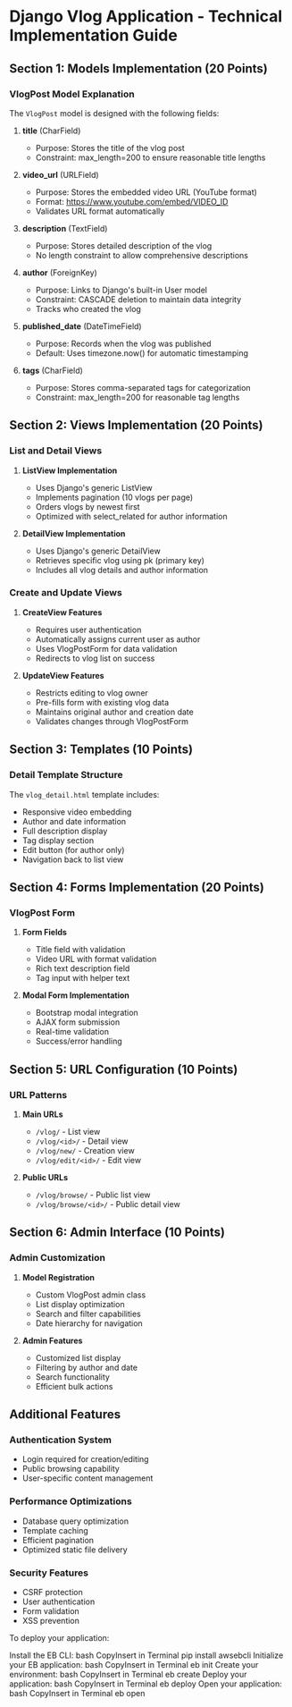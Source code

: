 # Django Vlog Application - Technical Implementation Guide

## Section 1: Models Implementation (20 Points)

### VlogPost Model Explanation
The `VlogPost` model is designed with the following fields:

1. **title** (CharField)
   - Purpose: Stores the title of the vlog post
   - Constraint: max_length=200 to ensure reasonable title lengths

2. **video_url** (URLField)
   - Purpose: Stores the embedded video URL (YouTube format)
   - Format: https://www.youtube.com/embed/VIDEO_ID
   - Validates URL format automatically

3. **description** (TextField)
   - Purpose: Stores detailed description of the vlog
   - No length constraint to allow comprehensive descriptions

4. **author** (ForeignKey)
   - Purpose: Links to Django's built-in User model
   - Constraint: CASCADE deletion to maintain data integrity
   - Tracks who created the vlog

5. **published_date** (DateTimeField)
   - Purpose: Records when the vlog was published
   - Default: Uses timezone.now() for automatic timestamping

6. **tags** (CharField)
   - Purpose: Stores comma-separated tags for categorization
   - Constraint: max_length=200 for reasonable tag lengths

## Section 2: Views Implementation (20 Points)

### List and Detail Views
1. **ListView Implementation**
   - Uses Django's generic ListView
   - Implements pagination (10 vlogs per page)
   - Orders vlogs by newest first
   - Optimized with select_related for author information

2. **DetailView Implementation**
   - Uses Django's generic DetailView
   - Retrieves specific vlog using pk (primary key)
   - Includes all vlog details and author information

### Create and Update Views
1. **CreateView Features**
   - Requires user authentication
   - Automatically assigns current user as author
   - Uses VlogPostForm for data validation
   - Redirects to vlog list on success

2. **UpdateView Features**
   - Restricts editing to vlog owner
   - Pre-fills form with existing vlog data
   - Maintains original author and creation date
   - Validates changes through VlogPostForm

## Section 3: Templates (10 Points)

### Detail Template Structure
The `vlog_detail.html` template includes:
- Responsive video embedding
- Author and date information
- Full description display
- Tag display section
- Edit button (for author only)
- Navigation back to list view

## Section 4: Forms Implementation (20 Points)

### VlogPost Form
1. **Form Fields**
   - Title field with validation
   - Video URL with format validation
   - Rich text description field
   - Tag input with helper text

2. **Modal Form Implementation**
   - Bootstrap modal integration
   - AJAX form submission
   - Real-time validation
   - Success/error handling

## Section 5: URL Configuration (10 Points)

### URL Patterns
1. **Main URLs**
   - `/vlog/` - List view
   - `/vlog/<id>/` - Detail view
   - `/vlog/new/` - Creation view
   - `/vlog/edit/<id>/` - Edit view

2. **Public URLs**
   - `/vlog/browse/` - Public list view
   - `/vlog/browse/<id>/` - Public detail view

## Section 6: Admin Interface (10 Points)

### Admin Customization
1. **Model Registration**
   - Custom VlogPost admin class
   - List display optimization
   - Search and filter capabilities
   - Date hierarchy for navigation

2. **Admin Features**
   - Customized list display
   - Filtering by author and date
   - Search functionality
   - Efficient bulk actions

## Additional Features

### Authentication System
- Login required for creation/editing
- Public browsing capability
- User-specific content management

### Performance Optimizations
- Database query optimization
- Template caching
- Efficient pagination
- Optimized static file delivery

### Security Features
- CSRF protection
- User authentication
- Form validation
- XSS prevention

To deploy your application:

Install the EB CLI:
bash
CopyInsert in Terminal
pip install awsebcli
Initialize your EB application:
bash
CopyInsert in Terminal
eb init
Create your environment:
bash
CopyInsert in Terminal
eb create
Deploy your application:
bash
CopyInsert in Terminal
eb deploy
Open your application:
bash
CopyInsert in Terminal
eb open